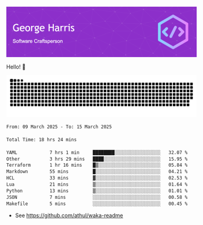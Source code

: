 ![img](./assets/github-header.png)

Hello! :wave:

<div align="center">
  <img  src="https://raw.githubusercontent.com/1999AZZAR/1999AZZAR/readme/resources/grid-snake.svg" alt="snake" />
</div>

<!--START_SECTION:waka-->

```txt
From: 09 March 2025 - To: 15 March 2025

Total Time: 18 hrs 24 mins

YAML            7 hrs 1 min     ████████░░░░░░░░░░░░░░░░░   32.07 %
Other           3 hrs 29 mins   ████░░░░░░░░░░░░░░░░░░░░░   15.95 %
Terraform       1 hr 16 mins    █▒░░░░░░░░░░░░░░░░░░░░░░░   05.84 %
Markdown        55 mins         █░░░░░░░░░░░░░░░░░░░░░░░░   04.21 %
HCL             33 mins         ▓░░░░░░░░░░░░░░░░░░░░░░░░   02.53 %
Lua             21 mins         ▒░░░░░░░░░░░░░░░░░░░░░░░░   01.64 %
Python          13 mins         ▒░░░░░░░░░░░░░░░░░░░░░░░░   01.01 %
JSON            7 mins          ░░░░░░░░░░░░░░░░░░░░░░░░░   00.58 %
Makefile        5 mins          ░░░░░░░░░░░░░░░░░░░░░░░░░   00.45 %
```

<!--END_SECTION:waka-->

- See <https://github.com/athul/waka-readme>

